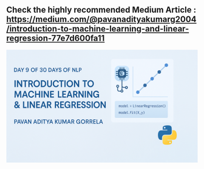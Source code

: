## Check the highly recommended Medium Article : https://medium.com/@pavanadityakumarg2004/introduction-to-machine-learning-and-linear-regression-77e7d600fa11

<img src='Day 9.png'/>